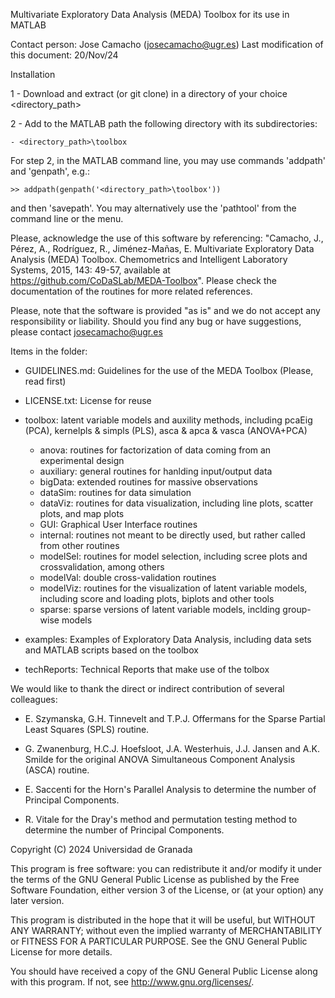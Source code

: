 Multivariate Exploratory Data Analysis (MEDA) Toolbox for its use in MATLAB 

Contact person: Jose Camacho (josecamacho@ugr.es)
Last modification of this document: 20/Nov/24

Installation

1 - Download and extract (or git clone) in a directory of your choice <directory_path>

2 - Add to the MATLAB path the following directory with its subdirectories:

	- <directory_path>\toolbox

For step 2, in the MATLAB command line, you may use commands 'addpath' and 'genpath', e.g.: 

	>> addpath(genpath('<directory_path>\toolbox')) 

and then 'savepath'. You may alternatively use the 'pathtool' from the command line or the menu.

Please, acknowledge the use of this software by referencing: "Camacho, J., Pérez, A., Rodríguez, R., Jiménez-Mañas, E. Multivariate Exploratory Data Analysis (MEDA) Toolbox. Chemometrics and Intelligent Laboratory Systems, 2015, 143: 49-57, available at https://github.com/CoDaSLab/MEDA-Toolbox". Please check the documentation of the routines for more related references. 

Please, note that the software is provided "as is" and we do not accept any responsibility or liability. Should you find any bug or have suggestions, please contact josecamacho@ugr.es

Items in the folder:

- GUIDELINES.md: Guidelines for the use of the MEDA Toolbox (Please, read first)

- LICENSE.txt: License for reuse

- toolbox: latent variable models and auxility methods, including pcaEig (PCA), kernelpls & simpls (PLS), asca & apca & vasca (ANOVA+PCA) 

   	- anova: routines for factorization of data coming from an experimental design
   	- auxiliary: general routines for hanlding input/output data
   	- bigData: extended routines for massive observations
   	- dataSim: routines for data simulation
   	- dataViz: routines for data visualization, including line plots, scatter plots, and map plots
   	- GUI: Graphical User Interface routines
   	- internal: routines not meant to be directly used, but rather called from other routines
   	- modelSel: routines for model selection, including scree plots and crossvalidation, among others
   	- modelVal: double cross-validation routines
   	- modelViz: routines for the visualization of latent variable models, including score and loading plots, biplots and 		other tools
   	- sparse: sparse versions of latent variable models, inclding group-wise models

- examples: Examples of Exploratory Data Analysis, including data sets and MATLAB scripts based on the toolbox
  
- techReports: Technical Reports that make use of the tolbox

We would like to thank the direct or indirect contribution of several colleagues:

- E. Szymanska, G.H. Tinnevelt and T.P.J. Offermans for the Sparse Partial Least Squares (SPLS) routine.

- G. Zwanenburg, H.C.J. Hoefsloot, J.A. Westerhuis, J.J. Jansen and A.K. Smilde for the original ANOVA Simultaneous Component Analysis (ASCA) routine.

- E. Saccenti for the Horn's Parallel Analysis to determine the number of Principal Components.

- R. Vitale for the Dray's method and permutation testing method to determine the number of Principal Components.

Copyright (C) 2024  Universidad de Granada
 
This program is free software: you can redistribute it and/or modify it under the terms of the GNU General Public License as published by the Free Software Foundation, either version 3 of the License, or (at your option) any later version.

This program is distributed in the hope that it will be useful, but WITHOUT ANY WARRANTY; without even the implied warranty of MERCHANTABILITY or FITNESS FOR A PARTICULAR PURPOSE.  See the GNU General Public License for more details.

You should have received a copy of the GNU General Public License along with this program.  If not, see <http://www.gnu.org/licenses/>.
